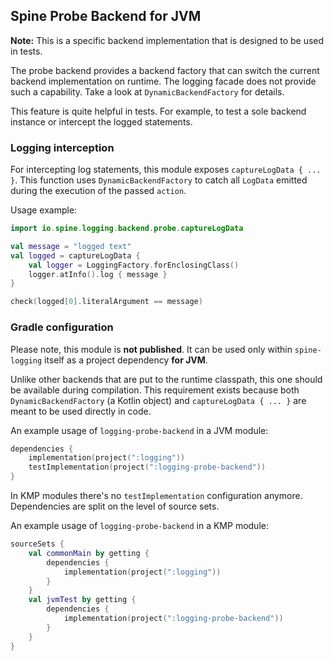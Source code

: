 ## Spine Probe Backend for JVM

**Note:** This is a specific backend implementation that is designed to be used in tests.

The probe backend provides a backend factory that can switch
the current backend implementation on runtime.
The logging facade does not provide such a capability.
Take a look at `DynamicBackendFactory` for details.

This feature is quite helpful in tests. For example, to test a sole backend
instance or intercept the logged statements.

### Logging interception

For intercepting log statements, this module exposes `captureLogData { ... }`.
This function uses `DynamicBackendFactory` to catch all `LogData` emitted
during the execution of the passed `action`.

Usage example:

```kotlin
import io.spine.logging.backend.probe.captureLogData

val message = "logged text"
val logged = captureLogData {
    val logger = LoggingFactory.forEnclosingClass()
    logger.atInfo().log { message }
}

check(logged[0].literalArgument == message)
```

### Gradle configuration

Please note, this module is **not published**. It can be used only within
`spine-logging` itself as a project dependency **for JVM**.

Unlike other backends that are put to the runtime classpath, this one should be
available during compilation. This requirement exists because both `DynamicBackendFactory`
(a Kotlin object) and `captureLogData { ... }` are meant to be used directly in code.

An example usage of `logging-probe-backend` in a JVM module:

```kotlin
dependencies {
    implementation(project(":logging"))
    testImplementation(project(":logging-probe-backend"))
}
```

In KMP modules there's no `testImplementation` configuration anymore.
Dependencies are split on the level of source sets.

An example usage of `logging-probe-backend` in a KMP module:

```kotlin
sourceSets {
    val commonMain by getting {
        dependencies {
            implementation(project(":logging"))
        }
    }
    val jvmTest by getting {
        dependencies {
            implementation(project(":logging-probe-backend"))
        }
    }
}
```
